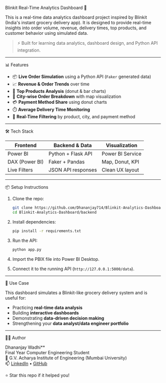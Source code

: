 Blinkit Real-Time Analytics Dashboard 🚀

This is a real-time data analytics dashboard project inspired by Blinkit (India's instant grocery delivery app). It is designed to provide real-time insights into order volume, revenue, delivery times, top products, and customer behavior using simulated data.

> ⚡ Built for learning data analytics, dashboard design, and Python API integration.

---

📊 Features

- 📦 **Live Order Simulation** using a Python API (`Faker` generated data)
- 📈 **Revenue & Order Trends** over time
- 🧈 **Top Products Analysis** (donut & bar charts)
- 📍 **City-wise Order Breakdown** with map visualization
- 💳 **Payment Method Share** using donut charts
- ⏱️ **Average Delivery Time Monitoring**
- 🧠 **Real-Time Filtering** by product, city, and payment method

---

🛠️ Tech Stack

| Frontend         | Backend & Data     | Visualization     |
|------------------|--------------------|--------------------|
| Power BI         | Python + Flask API | Power BI Service   |
| DAX (Power BI)   | Faker + Pandas     | Map, Donut, KPI    |
| Live Filters     | JSON API responses | Clean UX layout    |

---

📦 Setup Instructions

1. Clone the repo:

   ```bash
   git clone https://github.com/Dhananjay714/Blinkit-Analytics-Dashboard.git
   cd Blinkit-Analytics-Dashboard/backend
   ```

2. Install dependencies:

   ```bash
   pip install -r requirements.txt
   ```

3. Run the API:

   ```bash
   python app.py
   ```

4. Import the PBIX file into Power BI Desktop.
5. Connect it to the running API (`http://127.0.0.1:5000/data`).

---

📌 Use Case

This dashboard simulates a Blinkit-like grocery delivery system and is useful for:

- Practicing **real-time data analysis**
- Building **interactive dashboards**
- Demonstrating **data-driven decision making**
- Strengthening your **data analyst/data engineer portfolio**

---

🙋‍♂️ Author

Dhananjay Wadhi**  
Final Year Computer Engineering Student  
📍 G.V. Acharya Institute of Engineering (Mumbai University)  
📫 [LinkedIn](https://www.linkedin.com/in/dhananjay-wadhi-058961237/) • [GitHub](https://github.com/Dhananjay714)



⭐ Star this repo if it helped you!
